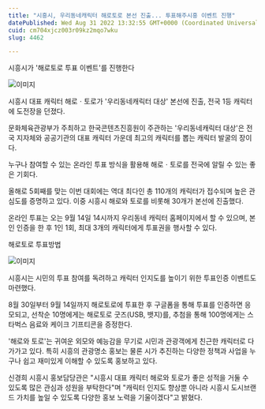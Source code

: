 ```yaml
---
title: "시흥시, 우리동네캐릭터 해로토로 본선 진출... 투표해주시흥 이벤트 진행"
datePublished: Wed Aug 31 2022 13:32:55 GMT+0000 (Coordinated Universal Time)
cuid: cm704xjcz003r09kz2mqo7wku
slug: 4462

---
```



시흥시가 '해로토로 투표 이벤트'를 진행한다

![이미지](https://cdn.hashnode.com/res/hashnode/image/upload/v1739257365627/cc6a89e2-8b17-480b-826c-d1b2c9f22579.png)

시흥시 대표 캐릭터 해로ㆍ토로가 '우리동네캐릭터 대상' 본선에 진출, 전국 1등 캐릭터에 도전장을 던졌다.

문화체육관광부가 주최하고 한국콘텐츠진흥원이 주관하는 '우리동네캐릭터 대상'은 전국 지자체와 공공기관의 대표 캐릭터 가운데 최고의 캐릭터를 뽑는 캐릭터 발굴의 장이다.

누구나 참여할 수 있는 온라인 투표 방식을 활용해 해로ㆍ토로를 전국에 알릴 수 있는 좋은 기회다.

올해로 5회째를 맞는 이번 대회에는 역대 최다인 총 110개의 캐릭터가 접수되며 높은 관심도를 증명하고 있다. 이중 시흥시 해로와 토로를 비롯해 30개가 본선에 진출했다.

온라인 투표는 오는 9월 14일 14시까지 우리동네 캐릭터 홈페이지에서 할 수 있으며, 본인 인증을 한 후 1인 1회, 최대 3개의 캐릭터에게 투표권을 행사할 수 있다.

해로토로 투표방법

![이미지](https://cdn.hashnode.com/res/hashnode/image/upload/v1739257368042/4bb032a9-6ddc-4bda-b637-7195ee41522b.png)

시흥시는 시민의 투표 참여를 독려하고 캐릭터 인지도를 높이기 위한 투표인증 이벤트도 마련했다.

8월 30일부터 9월 14일까지 해로토로에 투표한 후 구글폼을 통해 투표를 인증하면 응모되고, 선착순 10명에게는 해로토로 굿즈(USB, 뱃지)를, 추첨을 통해 100명에게는 스타벅스 음료와 케이크 기프티콘을 증정한다.

'해로와 토로'는 귀여운 외모와 예능감을 무기로 시민과 관광객에게 친근한 캐릭터로 다가가고 있다. 특히 시흥의 관광명소 홍보는 물론 시가 추진하는 다양한 정책과 사업을 누구나 쉽고 재미있게 이해할 수 있도록 홍보하고 있다.

신경희 시흥시 홍보담당관은 "시흥시 대표 캐릭터 해로와 토로가 좋은 성적을 거둘 수 있도록 많은 관심과 성원을 부탁한다"며 "캐릭터 인지도 향상뿐 아니라 시흥시 도시브랜드 가치를 높일 수 있도록 다양한 홍보 노력을 기울이겠다"고 밝혔다.